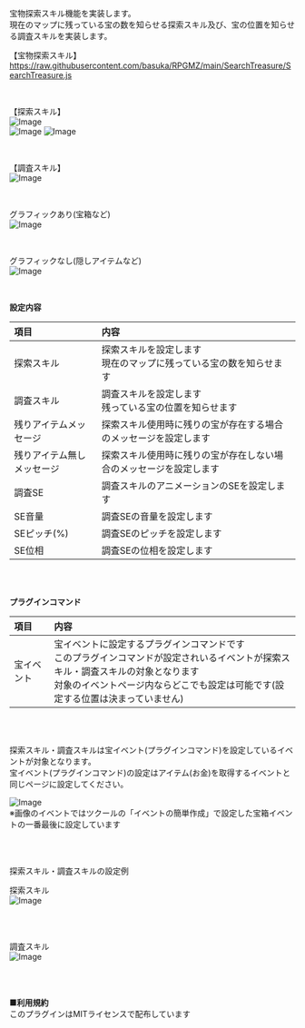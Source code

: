 宝物探索スキル機能を実装します。</br>
現在のマップに残っている宝の数を知らせる探索スキル及び、宝の位置を知らせる調査スキルを実装します。</br>

【宝物探索スキル】</br>
https://raw.githubusercontent.com/basuka/RPGMZ/main/SearchTreasure/SearchTreasure.js</br>

</br>

【探索スキル】</br>
![Image](/SearchTreasure/image/image1.png)</br>
![Image](/SearchTreasure/image/image2.png) ![Image](/SearchTreasure/image/image7.png)</br>

</br>

【調査スキル】</br>
![Image](/SearchTreasure/image/image3.png)</br>

</br>

グラフィックあり(宝箱など)</br>
![Image](/SearchTreasure/image/image4.png)</br>

</br>

グラフィックなし(隠しアイテムなど)</br>
![Image](/SearchTreasure/image/image5.png)</br>

</br>

<B>設定内容</B></br>

| 項目 | 内容 |
| :--- | :--- |
|探索スキル|探索スキルを設定します</br>現在のマップに残っている宝の数を知らせます|
|調査スキル|調査スキルを設定します</br>残っている宝の位置を知らせます|
|残りアイテムメッセージ|探索スキル使用時に残りの宝が存在する場合のメッセージを設定します|
|残りアイテム無しメッセージ|探索スキル使用時に残りの宝が存在しない場合のメッセージを設定します|
|調査SE|調査スキルのアニメーションのSEを設定します|
|SE音量|調査SEの音量を設定します|
|SEピッチ(%)|調査SEのピッチを設定します|
|SE位相|調査SEの位相を設定します|

</br>
</br>

<B>プラグインコマンド</B></br>

| 項目 | 内容 |
| :--- | :--- |
|宝イベント|宝イベントに設定するプラグインコマンドです</br>このプラグインコマンドが設定されいるイベントが探索スキル・調査スキルの対象となります</br>対象のイベントページ内ならどこでも設定は可能です(設定する位置は決まっていません)|

</br>
</br>

探索スキル・調査スキルは宝イベント(プラグインコマンド)を設定しているイベントが対象となります。</br>
宝イベント(プラグインコマンド)の設定はアイテム(お金)を取得するイベントと同じページに設定してください。</br>

![Image](/SearchTreasure/image/image6.png)</br>
※画像のイベントではツクールの「イベントの簡単作成」で設定した宝箱イベントの一番最後に設定しています

</br>
</br>

探索スキル・調査スキルの設定例</br>

探索スキル</br>
![Image](/SearchTreasure/image/image8.png)</br>

</br>
</br>

調査スキル</br>
![Image](/SearchTreasure/image/image9.png)</br>

</br>
</br>


<B>■利用規約</B></br>
このプラグインはMITライセンスで配布しています
